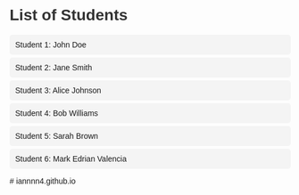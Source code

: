 <!DOCTYPE html>
<html lang="en">
<head>
    <meta charset="UTF-8">
    <meta name="viewport" content="width=device-width, initial-scale=1.0">
    <title>Student List</title>
    <style>
        body {
            font-family: Arial, sans-serif;
            margin: 20px;
        }
        h1 {
            color: #333;
        }
        ul {
            list-style-type: none;
            padding: 0;
        }
        li {
            background-color: #f4f4f4;
            margin: 5px 0;
            padding: 10px;
            border-radius: 5px;
        }
    </style>
</head>
<body>
    <h1>List of Students</h1>
    <ul>
        <li>Student 1: John Doe</li>
        <li>Student 2: Jane Smith</li>
        <li>Student 3: Alice Johnson</li>
        <li>Student 4: Bob Williams</li>
        <li>Student 5: Sarah Brown</li>
      <li>Student 6: Mark Edrian Valencia</li>
    </ul>
</body>
</html># iannnn4.github.io
